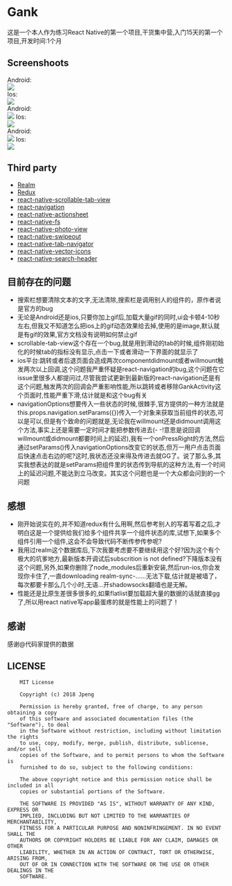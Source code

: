 # Gank
这是一个本人作为练习React Native的第一个项目,干货集中营,入门15天的第一个项目,开发时间:1个月

## Screenshoots
Android:<br>
![](/art/android1.gif)
<br>
Ios:<br>
![](/art/ios1.gif)
<br>
Android:<br>
![](/art/android2.gif)
Ios:
<br>
![](/art/ios2.gif)
<br>
Android:<br>
![](/art/android3.gif)
Ios:<br>
![](/art/ios3.gif)
<br>

## Third party
* [Realm](https://github.com/realm/realm-js)
* [Redux](https://github.com/reactjs/redux)
* [react-native-scrollable-tab-view](https://github.com/skv-headless/react-native-scrollable-tab-view)
* [react-navigation](https://github.com/react-navigation/react-navigation)
* [react-native-actionsheet](https://github.com/beefe/react-native-actionsheet)
* [react-native-fs](https://github.com/itinance/react-native-fs)
* [react-native-photo-view](https://github.com/alwx/react-native-photo-view)
* [react-native-swipeout](https://github.com/dancormier/react-native-swipeout)
* [react-native-tab-navigator](https://github.com/happypancake/react-native-tab-navigator)
* [react-native-vector-icons](https://github.com/oblador/react-native-vector-icons)
* [react-native-search-header](https://github.com/tuantle/react-native-search-header)


## 目前存在的问题

* 搜索栏想要清除文本的文字,无法清除,搜索栏是调用别人的组件的，原作者说是官方的bug
* 无论是Android还是ios,只要你加上gif后,加载大量gif的同时,ui会卡顿4-10秒左右,但我又不知道怎么把ios上的gif动态效果给去掉,使用的是image,默认就是有gif的效果,官方文档没有说明如何禁止gif
* scrollable-tab-view这个存在一个bug,就是用到滑动的tab的时候,组件刚初始化的时候tab的指标没有显示,点击一下或者滑动一下界面的就显示了
* ios平台:跳转或者后退页面会造成两次componentdidmount或者willmount触发两次以上回调,这个问题我严重怀疑是react-navigation的bug,这个问题在它issue里很多人都提问过,尽管我尝试更新到最新版的react-navigation还是有这个问题,触发两次的回调会严重影响性能,所以跳转或者移除GankActivity这个页面时,性能严重下滑,估计就是和这个bug有关
* navigationOptions想要传入一些状态的时候,很棘手,官方提供的一种方法就是this.props.navigation.setParams({})传入一个对象来获取当前组件的状态,可以是可以,但是有个致命的问题就是,无论我在willmount还是didmount调用这个方法,事实上还是需要一定时间才能把参数传进去(- -!意思是说回调willmount或didmount都要时间上的延迟),我有一个onPressRight的方法,然后通过setParams()传入navigationOptions改变它的状态,但万一用户点击页面后快速点击右边的呢?这时,我状态还没来得及传进去就GG了。说了那么多,其实我想表达的就是setParams把组件里的状态传到导航的这种方法,有一个时间上的延迟问题,不能达到立马改变。其实这个问题也是一个大众都会问到的一个问题

## 感想
* 刚开始说实在的,并不知道redux有什么用啊,然后参考别人的写着写着之后,才明白这是一个提供给我们给多个组件共享一个组件状态的库,试想下,如果多个组件引用一个组件,这会不会导致代码不断传参传参呢?
* 我用过realm这个数据库后,下次我要考虑要不要继续用这个好?因为这个有个极大的坑爹地方,最新版本开调试后subscrition is not defined?下降版本没有这个问题,另外,如果你删除了node_modules后重新安装,然后run-ios,你会发现你卡住了,一直downloading realm-sync-......无法下载,估计就是被墙了，每次都要卡那么几个小时,无语...开shadowsocks翻墙也是无解。
* 性能还是比原生差很多很多的,如果flatlist要加载超大量的数据的话就直接gg了,所以用react native写app最蛋疼的就是性能上的问题了！

## 感谢
感谢@代码家提供的数据

## LICENSE
```
    MIT License

    Copyright (c) 2018 Jpeng

    Permission is hereby granted, free of charge, to any person obtaining a copy
    of this software and associated documentation files (the "Software"), to deal
    in the Software without restriction, including without limitation the rights
    to use, copy, modify, merge, publish, distribute, sublicense, and/or sell
    copies of the Software, and to permit persons to whom the Software is
    furnished to do so, subject to the following conditions:

    The above copyright notice and this permission notice shall be included in all
    copies or substantial portions of the Software.

    THE SOFTWARE IS PROVIDED "AS IS", WITHOUT WARRANTY OF ANY KIND, EXPRESS OR
    IMPLIED, INCLUDING BUT NOT LIMITED TO THE WARRANTIES OF MERCHANTABILITY,
    FITNESS FOR A PARTICULAR PURPOSE AND NONINFRINGEMENT. IN NO EVENT SHALL THE
    AUTHORS OR COPYRIGHT HOLDERS BE LIABLE FOR ANY CLAIM, DAMAGES OR OTHER
    LIABILITY, WHETHER IN AN ACTION OF CONTRACT, TORT OR OTHERWISE, ARISING FROM,
    OUT OF OR IN CONNECTION WITH THE SOFTWARE OR THE USE OR OTHER DEALINGS IN THE
    SOFTWARE.
```